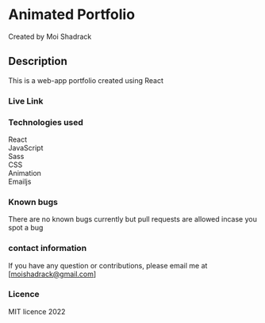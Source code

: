 # Animated Portfolio
Created by Moi Shadrack

## Description 
This is a web-app portfolio created using React 
### Live Link


### Technologies used
React<br>
JavaScript<br>
Sass<br>
CSS<br>
Animation<br>
Emailjs


### Known bugs
There are no known bugs currently but pull requests are allowed incase you spot a bug


### contact information
If you have any question or contributions, please email me at [moishadrack@gmail.com]

### Licence
MIT licence 2022

